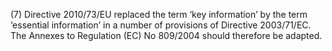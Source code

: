 (7) Directive 2010/73/EU replaced the term ‘key information’ by the term ‘essential information’ in a number of provisions of Directive 2003/71/EC. The Annexes to Regulation (EC) No 809/2004 should therefore be adapted.